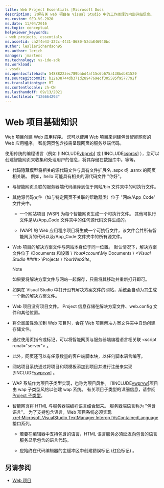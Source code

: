 ```yaml
---
title: Web Project Essentials |Microsoft Docs
description: 了解有关 web 项目在 Visual Studio 中的工作原理的内部详细信息。
ms.custom: SEO-VS-2020
ms.date: 11/04/2016
ms.topic: conceptual
helpviewer_keywords:
- web projects, essentials
ms.assetid: ca2f4e43-322c-4431-8680-52da846940bc
author: leslierichardson95
ms.author: lerich
manager: jmartens
ms.technology: vs-ide-sdk
ms.workload:
- vssdk
ms.openlocfilehash: 54888223ec789babd4af15c6b675a138bdb81520
ms.sourcegitcommit: b12a38744db371d2894769ecf305585f9577792f
ms.translationtype: MT
ms.contentlocale: zh-CN
ms.lasthandoff: 09/13/2021
ms.locfileid: "126664293"
---
```

# <a name="web-project-essentials"></a>Web 项目基础知识
Web 项目创建 Web 应用程序。 您可以使用 Web 项目来创建包含智能网页的 Web 应用程序。 智能网页包含按需呈现网页的服务器端代码。

 使用传统的编程语言（例如 [!INCLUDE[vbprvb](../../code-quality/includes/vbprvb_md.md)] 或 [!INCLUDE[csprcs](../../data-tools/includes/csprcs_md.md)] ），您可以创建智能网页来收集和处理用户的信息，将其存储在数据库中，等等。

- 代码隐藏模型将相关的源代码文件与具有文件扩展名 .aspx 或 .asmx 的网页相关联。 例如，hello 可能具有相关的源代码文件 "你好"。

- 与智能网页关联的服务器端代码编译到位于网站/bin 文件夹中的可执行文件。

- 其他源代码文件（如与特定网页不关联的帮助器类）位于 "网站/App_Code" 文件夹中。

  - 一个网站项目 (WSP) 为每个智能网页生成一个可执行文件。 其他可执行文件是从/App_Code 文件夹中的任何源代码文件生成的。

  -  (WAP) 的 Web 应用程序项目将生成一个可执行文件，该文件合并所有智能网页的代码以及/App_Code 文件夹中的所有源文件。

- Web 项目的解决方案文件与网站本身位于同一位置。 默认情况下，解决方案文件位于 \Documents 和设置 \\ *YourAccount*\My Documents \\ *\<Visual Studio ####>* \Projects \\ *YourWebSite*。

  > [!NOTE]
  > 如果要将解决方案文件与网站一起保存，只需将其移动并重新打开即可。

- 如果在 Visual Studio 中打开没有解决方案文件的网站，系统会自动为其生成一个新的解决方案文件。

- Web 项目没有项目文件。 Project 信息存储在解决方案文件、web.config 文件和其他位置。

- 将全局属性添加到 Web 项目时，会在 Web 项目解决方案文件夹中自动创建存储文件。

- 通过使用页指令或标记，可以将智能网页与服务器端编程语言相关联 \<script runat="server"> 。

- 此外，网页还可以有任意数量的客户端脚本块，以任何脚本语言编写。

- 网站项目系统通过将项目和项模板添加到项目并进行注册来实现 [!INCLUDE[vwprvw](../../extensibility/internals/includes/vwprvw_md.md)] 。

- WAP 系统作为项目子类型实现，也称为项目风格。 [!INCLUDE[vwprvw](../../extensibility/internals/includes/vwprvw_md.md)]项目由 wap 子类型风格以创建 wap 系统。 有关项目子类型的详细信息，请参阅[Project 子类型](../../extensibility/internals/project-subtypes.md)。

- 智能网页将 HTML 与服务器端编程语言结合起来。 服务器端语言称为 "包含语言"。 为了支持包含语言，Web 项目系统必须实现 <xref:Microsoft.VisualStudio.TextManager.Interop.IVsContainedLanguage> 接口系列。

  - 若要在编辑器中支持包含的语言，HTML 语言服务必须延迟向包含的语言服务显示包含的语言代码。

  - 应始终在代码编辑器的主缓冲区中创建错误标记 (红色标记) 。

## <a name="see-also"></a>另请参阅
- [Web 项目](../../extensibility/internals/web-projects.md)
